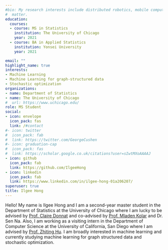 ```yaml
---
#bio: My research interests include distributed robotics, mobile computing and programmable
#  matter.
education:
  courses:
  - course: MS in Statistics
    institution: The University of Chicago
    year: 2021
  - course: BA in Applied Statistics
    institution: Yonsei University
    year: 2021

email: ""
highlight_name: true
interests:
- Machine Learning
- Machine Learning for graph-structured data
- Stochastic optimization
organizations:
- name: Department of Statistics
- name: The University of Chicago
#  url: https://www.uchicago.edu/
role: MS Student
social:
- icon: envelope
  icon_pack: fas
  link: /#contact
#- icon: twitter
#  icon_pack: fab
#  link: https://twitter.com/GeorgeCushen
#- icon: graduation-cap
#  icon_pack: fas
#  link: https://scholar.google.co.uk/citations?user=sIwtMXoAAAAJ
- icon: github
  icon_pack: fab
  link: https://github.com/IlgeeHong
- icon: linkedin
  icon_pack: fab
  link: https://www.linkedin.com/in/ilgee-hong-01a206207/
superuser: true
title: Ilgee Hong
---
```


Hello! My name is Ilgee Hong and I am a second-year master student in the Department of Statistics at the University of Chicago where I am lucky to be advised by [Prof. Claire Donnat](https://donnate.github.io/) and co-advised by [Prof. Mladen Kolar](https://mkolar.coffeejunkies.org/) and Dr. Sen Na. Also, I am working as a visiting intern in the Department of Computer Science at the University of California, San Diego where I am advised by [Prof. Zhiting Hu](http://zhiting.ucsd.edu/index.html). I am broadly interested in machine learning and currently studying machine learning for graph structured data and stochastic optimization.
